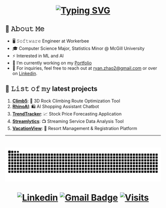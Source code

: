 
<h1 align="center">
<a href="https://git.io/typing-svg"><img src="https://readme-typing-svg.herokuapp.com?font=Fira+Code&size=25&pause=1000&color=b3feff&center=true&vCenter=true&width=435&lines=Hello!+%F0%9F%91%8B+I'm+Ryan;Welcome+to+my+Github+page!" alt="Typing SVG" /></a>
</h1>

## :book: 𝙰𝚋𝚘𝚞𝚝 𝙼𝚎
- 🖥 𝚂𝚘𝚏𝚝𝚠𝚊𝚛𝚎 Engineer at Workerbee
- 🎓 Computer Science Major, Statistics Minor @ McGill University
- ⚡ Interested in ML and AI
- 🔭 I’m currently working on my [Portfolio](https://github.com/ryanzhao2/Portfolio)
- 💬 For inquiries, feel free to reach out at ryan.zhao2@gmail.com or over on <a href="https://www.linkedin.com/in/ryanzhao2/">Linkedin</a>.</p>

## 📜 𝙻𝚒𝚜𝚝 𝚘𝚏 𝚖𝚢 latest projects

1. **[Climb5](https://github.com/ryanzhao2/Climb-5)**:        🧗 3D Rock Climbing Route Optimization Tool
2. **[RhinoAI](https://github.com/ryanzhao2/Rhino-AI)**:              🛍️ AI Shopping Assistant Chatbot
3. **[TrendTracker](https://github.com/ryanzhao2/TrendTracker)**:          📈 Stock Price Forecasting Application
4. **[Streamlytics](https://github.com/ryanzhao2/Streamlytics)**:      📺 Streaming Service Data Analysis Tool
5. **[VacationView](https://github.com/ryanzhao2/VacationView)**:     🤖 Resort Management & Registration Platform

<hr>
<h1 align="center">
<img alt="snake eating my contributions" src="https://raw.githubusercontent.com/ryanzhao2/ryanzhao2/output/github-contribution-grid-snake.svg" />

[![Linkedin](https://img.shields.io/badge/linked-in-369?style=flat-square&logo=linkedin&logoColor=white&color=blue)](https://www.linkedin.com/in/ryanzhao2)
[![Gmail Badge](https://img.shields.io/badge/-ryan.zhao2@gmail.com-c14438?style=flat-square&logo=Gmail&logoColor=white&color=blue&link=mailto:ryan.zhao2@gmail.com)](mailto:ryan.zhao2@gmail.com)
[![Visits](https://komarev.com/ghpvc/?username=ryanzhao2&logo=GitHub&label=github%20visits&color=336699&logoColor=white&style=flat-square)](https://github.com/ryanzhao2)
</div>

###
